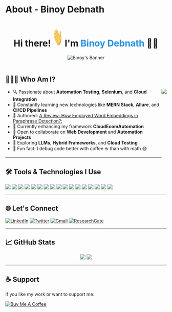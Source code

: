 # About - Binoy Debnath

<h1 align="center">Hi there! <img src="https://raw.githubusercontent.com/ABSphreak/ABSphreak/master/gifs/Hi.gif" width="30px" height="60px"> I'm <span style="color:#1E90FF;">Binoy Debnath</span> 👨‍💻</h1>

<div align="center">
  <img src="./banner.png" alt="Binoy's Banner"/>
</div>

<br/>

## 👨🏻‍💻 Who Am I?

<img src="./thoughtworks-gif_dribbble.gif" height="280px" align="right" />

- 🔍 Passionate about **Automation Testing**, **Selenium**, and **Cloud Integration**
- 🧠 Constantly learning new technologies like **MERN Stack**, **Allure**, and **CI/CD Pipelines**
- 📘 Authored: [A Review: How Employed Word Embeddings in Paraphrase Detection?](https://ieeexplore.ieee.org/document/10959683);
- 🔭 Currently enhancing my framework **CloudEcomAutomation**
- 🤝 Open to collaborate on **Web Development** and **Automation Projects**
- 🧩 Exploring **LLMs**, **Hybrid Frameworks**, and **Cloud Testing**
- 🧩 Fun fact: I debug code better with coffee ☕ than with math 😅

---

## 🛠️ Tools & Technologies I Use

<p>
<img src="https://img.shields.io/badge/Python-14354C?style=for-the-badge&logo=python&logoColor=white" height="25px"/>
<img src="https://img.shields.io/badge/Selenium-43B02A?style=for-the-badge&logo=selenium&logoColor=white" height="25px"/>
<img src="https://img.shields.io/badge/Pytest-0A9EDC?style=for-the-badge&logo=pytest&logoColor=white" height="25px"/>
<img src="https://img.shields.io/badge/Allure-FF5733?style=for-the-badge&logo=allure&logoColor=white" height="25px"/>
<img src="https://img.shields.io/badge/Jenkins-D24939?style=for-the-badge&logo=jenkins&logoColor=white" height="25px"/>
<img src="https://img.shields.io/badge/Git-F05032?style=for-the-badge&logo=git&logoColor=white" height="25px"/>
<img src="https://img.shields.io/badge/HTML5-E34F26?style=for-the-badge&logo=html5&logoColor=white" height="25px"/>
<img src="https://img.shields.io/badge/CSS3-1572B6?style=for-the-badge&logo=css3&logoColor=white" height="25px"/>
<img src="https://img.shields.io/badge/JavaScript-F7DF1E?style=for-the-badge&logo=javascript&logoColor=black" height="25px"/>
<img src="https://img.shields.io/badge/React-61DAFB?style=for-the-badge&logo=react&logoColor=black" height="25px"/>
<img src="https://img.shields.io/badge/Node.js-339933?style=for-the-badge&logo=node.js&logoColor=white" height="25px"/>
<img src="https://img.shields.io/badge/Express.js-404D59?style=for-the-badge&logo=express&logoColor=white" height="25px"/>
<img src="https://img.shields.io/badge/MongoDB-13AA52?style=for-the-badge&logo=mongodb&logoColor=white" height="25px"/>
<img src="https://img.shields.io/badge/Tailwind_CSS-38B2AC?style=for-the-badge&logo=tailwind-css&logoColor=white" height="25px"/>
<img src="https://img.shields.io/badge/Bootstrap-7952B3?style=for-the-badge&logo=bootstrap&logoColor=white" height="25px"/>
<img src="https://img.shields.io/badge/Postman-FF6C37?style=for-the-badge&logo=postman&logoColor=white" height="25px"/>
<img src="https://img.shields.io/badge/GitHub_Actions-2088FF?style=for-the-badge&logo=github-actions&logoColor=white" height="25px"/>
</p>

---

## 🌐 Let's Connect

<p>
<a href="https://www.linkedin.com/in/your-linkedin/" target="_blank"><img alt="LinkedIn" src="https://img.shields.io/badge/LinkedIn-%230077B5.svg?&style=for-the-badge&logo=linkedin&logoColor=white" height="30px"/></a>
<a href="https://twitter.com/your-twitter/" target="_blank"><img alt="Twitter" src="https://img.shields.io/badge/Twitter-1DA1F2.svg?&style=for-the-badge&logo=twitter&logoColor=white" height="30px"/></a>
<a href="mailto:your-email@gmail.com"><img alt="Gmail" src="https://img.shields.io/badge/Gmail-D14836?style=for-the-badge&logo=gmail&logoColor=white" height="30px"/></a>
<a href="https://www.researchgate.net/profile/Binoy-Debnath" target="_blank"><img alt="ResearchGate" src="https://img.shields.io/badge/ResearchGate-00CCBB?style=for-the-badge&logo=researchgate&logoColor=white" height="30px"/></a>
</p>

---

## 📈 GitHub Stats

<div align="center">
  <img src="https://github-readme-stats.vercel.app/api?username=binoy0414&show_icons=true&theme=tokyonight" height="170px" />
  <img src="https://streak-stats.demolab.com?user=binoy0414&theme=tokyonight&hide_border=true" height="170px"/>
</div>

---

## ☕ Support

If you like my work or want to support me:

<a href="https://www.buymeacoffee.com/yourname" target="_blank">
<img src="https://cdn.buymeacoffee.com/buttons/v2/default-yellow.png" alt="Buy Me A Coffee" height="45px" width="180px">
</a>
